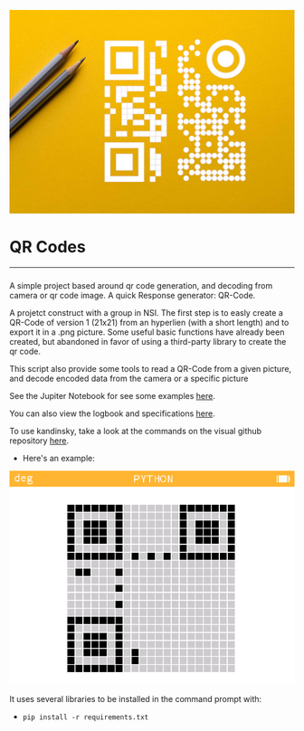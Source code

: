 <p align="center" width="100%">
<img src=".\Pictures\qr_code.jpg">
</p>


# QR Codes
***
###
A simple project based around qr code generation, and decoding from camera or qr code image. A quick Response generator: QR-Code.

A projetct construct with a group in NSI. The first step is to easly create a QR-Code of version 1 (21x21) from an hyperlien (with a short length) and to export it in a .png picture.
Some useful basic functions have already been created, but abandoned in favor of using a third-party library to create the qr code.

This script also provide some tools to read a QR-Code from a given picture,
and decode encoded data from the camera or a specific picture

See the Jupiter Notebook for see some examples [here](qr_code_example.ipynb).

You can also view the logbook and specifications [here](journal_de_bord.ipynb).

To use kandinsky, take a look at the commands on the visual github repository [here](https://github.com/Archange-py/Visuel).
- Here's an example:
<p align="center" width="100%">
<img src=".\Pictures\example_simple_patterns.png">
</p>

It uses several libraries to be installed in the command prompt with:  
- `pip install -r requirements.txt`
